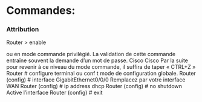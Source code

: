 # Commandes:

### Attribution

Router >
   enable

ou
en  				                                                               mode commande privilégié.
La validation de cette commande entraîne souvent la demande d’un mot de passe.  Cisco Cisco
Par la suite pour revenir à ce niveau du mode commande, il suffira de taper « CTRL+Z »
Router # configure terminal        ou   conf t                                                        mode de configuration globale.
 Router (config) # interface GigabitEthernet0/0/0                       Remplacez par votre interface WAN
 Router (config) #  ip address dhcp
 Router (config) # no shutdown    					Active l’interface
Router (config) # exit

